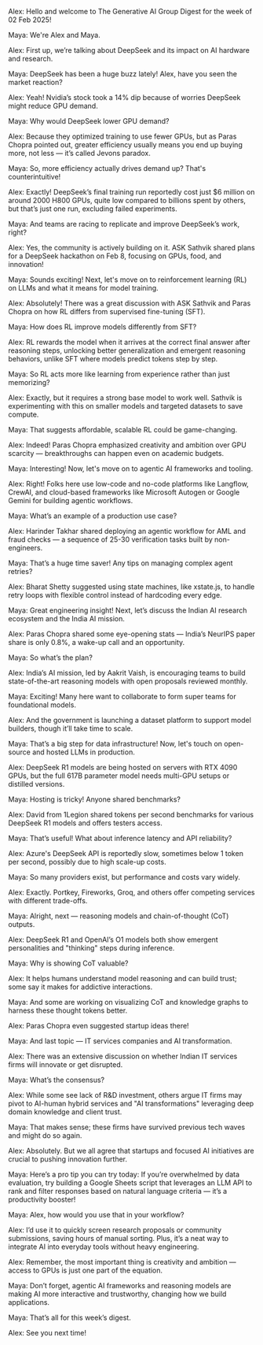 Alex: Hello and welcome to The Generative AI Group Digest for the week of 02 Feb 2025!

Maya: We're Alex and Maya.

Alex: First up, we’re talking about DeepSeek and its impact on AI hardware and research.

Maya: DeepSeek has been a huge buzz lately! Alex, have you seen the market reaction?

Alex: Yeah! Nvidia’s stock took a 14% dip because of worries DeepSeek might reduce GPU demand.

Maya: Why would DeepSeek lower GPU demand?

Alex: Because they optimized training to use fewer GPUs, but as Paras Chopra pointed out, greater efficiency usually means you end up buying more, not less — it’s called Jevons paradox.

Maya: So, more efficiency actually drives demand up? That's counterintuitive!

Alex: Exactly! DeepSeek’s final training run reportedly cost just $6 million on around 2000 H800 GPUs, quite low compared to billions spent by others, but that’s just one run, excluding failed experiments.

Maya: And teams are racing to replicate and improve DeepSeek’s work, right?

Alex: Yes, the community is actively building on it. ASK Sathvik shared plans for a DeepSeek hackathon on Feb 8, focusing on GPUs, food, and innovation!

Maya: Sounds exciting! Next, let's move on to reinforcement learning (RL) on LLMs and what it means for model training.

Alex: Absolutely! There was a great discussion with ASK Sathvik and Paras Chopra on how RL differs from supervised fine-tuning (SFT).

Maya: How does RL improve models differently from SFT?

Alex: RL rewards the model when it arrives at the correct final answer after reasoning steps, unlocking better generalization and emergent reasoning behaviors, unlike SFT where models predict tokens step by step.

Maya: So RL acts more like learning from experience rather than just memorizing?

Alex: Exactly, but it requires a strong base model to work well. Sathvik is experimenting with this on smaller models and targeted datasets to save compute.

Maya: That suggests affordable, scalable RL could be game-changing.

Alex: Indeed! Paras Chopra emphasized creativity and ambition over GPU scarcity — breakthroughs can happen even on academic budgets.

Maya: Interesting! Now, let's move on to agentic AI frameworks and tooling.

Alex: Right! Folks here use low-code and no-code platforms like Langflow, CrewAI, and cloud-based frameworks like Microsoft Autogen or Google Gemini for building agentic workflows.

Maya: What’s an example of a production use case?

Alex: Harinder Takhar shared deploying an agentic workflow for AML and fraud checks — a sequence of 25-30 verification tasks built by non-engineers.

Maya: That’s a huge time saver! Any tips on managing complex agent retries?

Alex: Bharat Shetty suggested using state machines, like xstate.js, to handle retry loops with flexible control instead of hardcoding every edge.

Maya: Great engineering insight! Next, let’s discuss the Indian AI research ecosystem and the India AI mission.

Alex: Paras Chopra shared some eye-opening stats — India’s NeurIPS paper share is only 0.8%, a wake-up call and an opportunity.

Maya: So what’s the plan?

Alex: India’s AI mission, led by Aakrit Vaish, is encouraging teams to build state-of-the-art reasoning models with open proposals reviewed monthly.

Maya: Exciting! Many here want to collaborate to form super teams for foundational models.

Alex: And the government is launching a dataset platform to support model builders, though it’ll take time to scale.

Maya: That’s a big step for data infrastructure! Now, let's touch on open-source and hosted LLMs in production.

Alex: DeepSeek R1 models are being hosted on servers with RTX 4090 GPUs, but the full 617B parameter model needs multi-GPU setups or distilled versions.

Maya: Hosting is tricky! Anyone shared benchmarks?

Alex: David from 1Legion shared tokens per second benchmarks for various DeepSeek R1 models and offers testers access.

Maya: That’s useful! What about inference latency and API reliability?

Alex: Azure's DeepSeek API is reportedly slow, sometimes below 1 token per second, possibly due to high scale-up costs.

Maya: So many providers exist, but performance and costs vary widely.

Alex: Exactly. Portkey, Fireworks, Groq, and others offer competing services with different trade-offs.

Maya: Alright, next — reasoning models and chain-of-thought (CoT) outputs.

Alex: DeepSeek R1 and OpenAI’s O1 models both show emergent personalities and "thinking" steps during inference.

Maya: Why is showing CoT valuable?

Alex: It helps humans understand model reasoning and can build trust; some say it makes for addictive interactions.

Maya: And some are working on visualizing CoT and knowledge graphs to harness these thought tokens better.

Alex: Paras Chopra even suggested startup ideas there!

Maya: And last topic — IT services companies and AI transformation.

Alex: There was an extensive discussion on whether Indian IT services firms will innovate or get disrupted.

Maya: What’s the consensus?

Alex: While some see lack of R&D investment, others argue IT firms may pivot to AI-human hybrid services and "AI transformations" leveraging deep domain knowledge and client trust.

Maya: That makes sense; these firms have survived previous tech waves and might do so again.

Alex: Absolutely. But we all agree that startups and focused AI initiatives are crucial to pushing innovation further.

Maya: Here’s a pro tip you can try today: If you’re overwhelmed by data evaluation, try building a Google Sheets script that leverages an LLM API to rank and filter responses based on natural language criteria — it’s a productivity booster!

Maya: Alex, how would you use that in your workflow?

Alex: I’d use it to quickly screen research proposals or community submissions, saving hours of manual sorting. Plus, it’s a neat way to integrate AI into everyday tools without heavy engineering.

Alex: Remember, the most important thing is creativity and ambition — access to GPUs is just one part of the equation.

Maya: Don’t forget, agentic AI frameworks and reasoning models are making AI more interactive and trustworthy, changing how we build applications.

Maya: That’s all for this week’s digest.

Alex: See you next time!